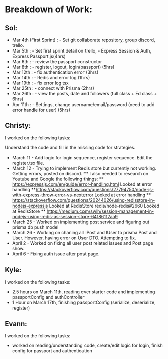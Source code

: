 # Breakdown of Work:

## Sol:

* Mar 4th (First Sprint) : - Set git collaborate repository, group discord, trello.
* Mar 5th : - Set first sprint detail on trello, - Express Session & Auth, Express Passport.js(4hrs)
* Mar 6th : - review the passport constructor
* Mar 8th : - register, logout, login(passport) (5hrs)
* Mar 12th : - fix authentication error (3hrs)
* Mar 14th : - Redis and error log (1hrs)
* Mar 19th : - fix error log tsx
* Mar 25th : - connect with Prisma (2hrs)
* Mar 26th : - view the posts, date and followers (full class + Ed class + 6hrs)
* Apr 11th : - Settings, change username/email/password (need to add error handle for user) (5hrs)

## Christy:

I worked on the following tasks:

Understand the code and fill in the missing code for strategies.
* March 11 - Add logic for login sequence, register sequence. Edit the register.tsx file.
* March 12 - Trying to implement Redis store but currently not working. Getting errors, posted on discord.
          ** I also needed to research on Youtube and Google the following things:
** https://expressjs.com/en/guide/error-handling.html Looked at error handling
  **https://stackoverflow.com/questions/27794750/node-js-with-express-throw-error-vs-nexterror Looked at error handling
  ** https://stackoverflow.com/questions/20244026/using-redisstore-in-nodejs-expressjs Looked at RedisStore redis/node-redis#2660 Looked at RedisStore 
** https://medium.com/swlh/session-management-in-nodejs-using-redis-as-session-store-64186112aa9 
* March 25 - Worked on implementing post service and figuring out prisma db push model
* March 26 - Working on chaning all IPost and IUser to prisma Post and User. However, having error on User DTO. Attempting to fix.
* April 2 - Worked on fixing all user post related issues and Post page show.
* April 6 - Fixing auth issue after post page.

  
## Kyle:

I worked on the following tasks:

* 2.5 hours on March 11th, reading over starter code and implementing passportConfig and authController
* 1 Hour on March 17th, finishing passportConfig (serialize, deserialize, register)

## Evann:

I worked on the following tasks:

* worked on reading/understanding code, create/edit logic for login, finish config for passport and authentication